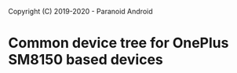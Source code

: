 Copyright (C) 2019-2020 - Paranoid Android

Common device tree for OnePlus SM8150 based devices
==============